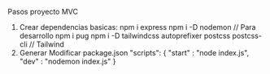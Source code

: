 Pasos proyecto MVC

1. Crear dependencias basicas: 
    npm i express
    npm i -D nodemon // Para desarrollo
    npm i pug
    npm i -D tailwindcss autoprefixer postcss postcss-cli // Tailwind
2. Generar Modificar package.json
    "scripts": {
        "start" : "node index.js",
        "dev" : "nodemon index.js"
    }
